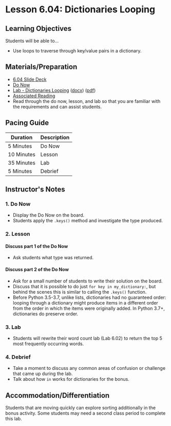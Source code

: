 # Lesson 6.04: Dictionaries Looping

## Learning Objectives

Students will be able to...

* Use loops to traverse through key/value pairs in a dictionary.

## Materials/Preparation

* [6.04 Slide Deck](https://github.com/TEALSK12/2nd-semester-introduction-to-computer-science/raw/master/units/6_unit/slidedecks/Intro%20Python%206.04%20TEALS.pptx)
* [Do Now][]
* [Lab - Dictionaries Looping][] ([docx][]) ([pdf][])
* [Associated Reading](https://tealsk12.github.io/2nd-semester-introduction-to-computer-science/readings.md#associatedreadings/6.4)
* Read through the do now, lesson, and lab so that you are familiar with the requirements and can assist students.

## Pacing Guide

| **Duration**   | **Description** |
| ---------- | ----------- |
| 5 Minutes  | Do Now      |
| 10 Minutes | Lesson      |
| 35 Minutes | Lab         |
| 5 Minutes | Debrief     |

## Instructor's Notes

### 1. Do Now

* Display the Do Now on the board.
* Students apply the `.keys()` method and investigate the type produced.

### 2. Lesson

#### Discuss part 1 of the Do Now

* Ask students what type was returned.  

#### Discuss part 2 of the Do Now

* Ask for a small number of students to write their solution on the board.
* Discuss that it is possible to do just `for key in my_dictionary:`, but behind the scenes this is similar to calling the `.keys()` function.
* Before Python 3.5-3.7, unlike lists, dictionaries had no guaranteed order:  looping through a dictionary might produce items in a different order from the order in which the items were originally added. In Python 3.7+, dictionaries do preserve order.

### 3. Lab

* Students will rewrite their word count lab (Lab 6.02) to return the top 5 most frequently occurring words.

### 4. Debrief

* Take a moment to discuss any common areas of confusion or challenge that came up during the lab.
* Talk about how `in` works for dictionaries for the bonus.

## Accommodation/Differentiation

Students that are moving quickly can explore sorting additionally in the bonus activity.
Some students may need a second class period to complete this lab.

[Do Now]: do_now.md
[Lab - Dictionaries Looping]: lab.md
[pdf]: https://github.com/TEALSK12/2nd-semester-introduction-to-computer-science/raw/master/units/6_unit/04_lesson/lab.pdf
[docx]: https://github.com/TEALSK12/2nd-semester-introduction-to-computer-science/raw/master/units/6_unit/04_lesson/lab.docx